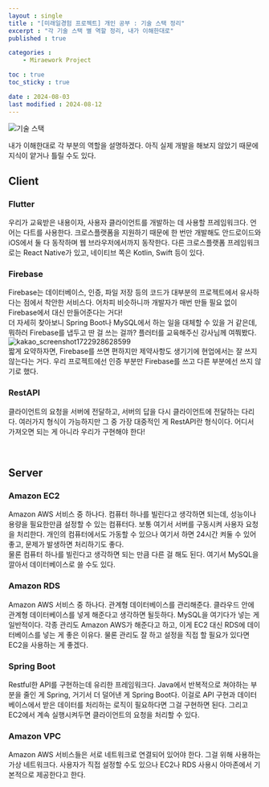 ```yaml
---
layout : single
title : "[미래일경험 프로젝트] 개인 공부 : 기술 스택 정리"
excerpt : "각 기술 스택 별 역할 정리, 내가 이해한대로"
published : true

categories : 
    - Miraework Project

toc : true
toc_sticky : true

date : 2024-08-03
last modified : 2024-08-12
---
```


![기술 스택](https://github.com/user-attachments/assets/4f9dd288-c18a-4dc4-9299-3b06946ff19b)  

내가 이해한대로 각 부분의 역할을 설명하겠다. 아직 실제 개발을 해보지 않았기 때문에 지식이 얕거나 틀릴 수도 있다.

## Client
### Flutter
우리가 교육받은 내용이자, 사용자 클라이언트를 개발하는 데 사용할 프레임워크다. 언어는 다트를 사용한다. 크로스플랫폼을 지원하기 때문에 한 번만 개발해도 안드로이드와 iOS에서 둘 다 동작하며 웹 브라우저에서까지 동작한다. 다른  크로스플랫폼 프레임워크로는 React Native가 있고, 네이티브 쪽은 Kotlin, Swift 등이 있다. 

### Firebase
Firebase는 데이터베이스, 인증, 파일 저장 등의 코드가 대부분의 프로젝트에서 유사하다는 점에서 착안한 서비스다. 어차피 비슷하니까 개발자가 매번 만들 필요 없이 Firebase에서 대신 만들어준다는 거다!  
더 자세히 찾아보니 Spring Boot나 MySQL에서 하는 일을 대체할 수 있을 거 같은데, 뭐하러 Firebase를 냅두고 딴 걸 쓰는 걸까? 플러터를 교육해주신 강사님께 여쭤봤다.
![kakao_screenshot1722928628599](https://github.com/user-attachments/assets/93aade0e-704a-4166-9996-58dc72409e45)  
짧게 요약하자면, Firebase를 쓰면 편하지만 제약사항도 생기기에 현업에서는 잘 쓰지 않는다는 거다. 우리 프로젝트에선 인증 부분만 Firebase를 쓰고 다른 부분에선 쓰지 않기로 했다.

### RestAPI
클라이언트의 요청을 서버에 전달하고, 서버의 답을 다시 클라이언트에 전달하는 다리다. 여러가지 형식이 가능하지만 그 중 가장 대중적인 게 RestAPI란 형식이다. 어디서 가져오면 되는 게 아니라 우리가 구현해야 한다!

<br>

## Server
### Amazon EC2
Amazon AWS 서비스 중 하나다. 컴퓨터 하나를 빌린다고 생각하면 되는데, 성능이나 용량을 필요한만큼 설정할 수 있는 컴퓨터다. 보통 여기서 서버를 구동시켜 사용자 요청을 처리한다. 개인의 컴퓨터에서도 가동할 수 있으나 여기서 하면 24시간 켜둘 수 있어 좋고, 문제가 발생하면 처리하기도 좋다.  
물론 컴퓨터 하나를 빌린다고 생각하면 되는 만큼 다른 걸 해도 된다. 여기서 MySQL을 깔아서 데이터베이스로 쓸 수도 있다.

### Amazon RDS
Amazon AWS 서비스 중 하나다. 관계형 데이터베이스를 관리해준다. 클라우드 안에 관계형 데이터베이스를 넣게 해준다고 생각하면 될듯하다. MySQL을 여기다가 넣는 게 일반적이다. 각종 관리도 Amazon AWS가 해준다고 하고, 이게 EC2 대신 RDS에 데이터베이스를 넣는 게 좋은 이유다. 물론 관리도 잘 하고 설정을 직접 할 필요가 있다면 EC2을 사용하는 게 좋겠다.

### Spring Boot
Restful한 API를 구현하는데 유리한 프레임워크다. Java에서 반복적으로 쳐야하는 부분을 줄인 게 Spring, 거기서 더 덜어낸 게 Spring Boot다. 이걸로 API 구현과 데이터베이스에서 받은 데이터를 처리하는 로직이 필요하다면 그걸 구현하면 된다. 그리고 EC2에서 계속 실행시켜두면 클라이언트의 요청을 처리할 수 있다.

### Amazon VPC
Amazon AWS 서비스들은 서로 네트워크로 연결되어 있어야 한다. 그걸 위해 사용하는 가상 네트워크다. 사용자가 직접 설정할 수도 있으나 EC2나 RDS 사용시 아마존에서 기본적으로 제공한다고 한다.